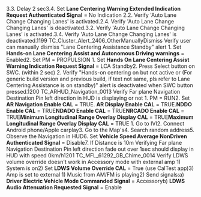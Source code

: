 3.3. Delay 2 sec3.4. Set **Lane Centering Warning Extended Indication Request Authenticated Signal** = No Indication 2.2. Verify 'Auto Lane Change Changing Lanes' is activated.2.4. Verify 'Auto Lane Change Changing Lanes' is deactivated.3.2. Verify 'Auto Lane Change Changing Lanes' is activated.3.4. Verify 'Auto Lane Change Changing Lanes' is deactivated.1199 TC_Cluster_Alert_2406_OtherManuallyDismiss Verify user can manually dismiss "Lane Centering Assistance Standby" alert 1. Set **Hands-on Lane Centering Assist and Autonomous Driving warnings** = Enabled2. Set PM = PROPULSION 1. Set **Hands On Lane Centering Assist Warning Indication Request Signal** = LCA Standby2. Press Select button on SWC. (within 2 sec) 2. Verify "Hands-on centering on but not active or (For generic build version and previous build, if text not same, pls refer to Lane Centering Assistance is on standby)" alert is deactivated when SWC button pressed.1200 TC_ARHUD_Navigation_0013 Verify Far plane Navigation Destination Pin left direction in HUD is displaying or not 1. PM = RUN2. Set **AR Navigation Enable CAL** = TRUE. **AR Display Enable CAL** = TRUE.**NDDO Enable CAL** = TRUE**NDADO Enable CAL** = TRUE**NRCADO Enable CAL** = TRUE**Minimum Longitudinal Range Overlay Display CAL** = TRUE**Maximum Longitudinal Range Overlay Display CAL** = TRUE 1. Go to IVI2. Connect Android phone/Apple carplay3. Go to the Map's4. Search random address5. Observe the Navigation in HUD6. Set **Vehicle Speed Average NonDriven Authenticated Signal** = Disable7. If Distance is 10m Verifying Far plane Navigation Destination Pin left direction fade out over 1sec should display in HUD with speed 0km/h1201 TC_MFL_61292_GB_Chime_0014 Verify LDWS volume override doesn't work in Accessory mode with external amp 1) System is on2) Set **LDWS Volume Override CAL** = True (use CalTest app)3) Amp is set to external 1) Music from AM/FM is playing2) Send signals:a) **Driver Electric Vehicle Mode Commanded Signal** = Accessoryb) **LDWS Audio Attenuation Requested Signal** = Enable